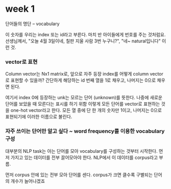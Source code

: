 # week 1
단어들의 명단 – vocabulary


이 숫자를 우리는 index 또는 id라고 부른다. 마치 반 아이들에게 번호를 주는 것처럼요. 선생님께서, "오늘 4월 3일이네, 칠판 지울 사람 3번 누구니?", "네~ natural입니다" 이런 것.

### vector로 표현
Column vector는 Nx1 matrix로, 앞으로 자주 등장
index를 어떻게 column vector로 표현할 수 있을까? 간단하게 해당하는 id 번째 열을 1로 채우고, 나머지는 0으로 채우면 된다.




여기서 index 0에 등장하는 unk는 모르는 단어 (unknown)를 뜻한다. 나중에 새로운 단어를 보았을 때 모른다는 표시를 하기 위함
이렇게 모든 단어를 vector로 표현하는 것을 one-hot vector라고 한다. 모든 열 중에 단 한 개의 숫자만 1이고, 나머지는 0으로 표현되기에 이러한 이름으로 불린다.


### 자주 쓰이는 단어만 알고 싶다 ~ word frequency를 이용한 vocabulary 구성

대부분의 NLP task는 아는 단어를 모아 vocabulary를 구성하는 것부터 시작한다. 먼저 가지고 있는 데이터를 전부 끌어모아야 한다. NLP에서 이 데이터를 corpus라고 부름.

먼저 corpus 안에 있는 전부 모아 단어를 센다. corpus가 크면 클수록 구별되는 단어의 개수가 늘어나겠죠
